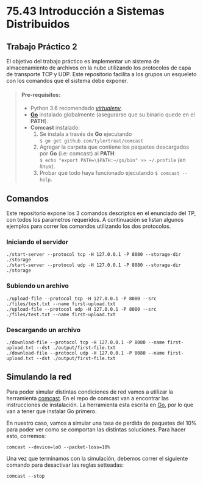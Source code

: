 # 75.43 Introducción a Sistemas Distribuidos
## Trabajo Práctico 2

El objetivo del trabajo práctico es implementar un sistema de almacenamiento de archivos en la nube utilizando los protocolos de capa de transporte TCP y UDP. Este repositorio facilita a los grupos un esqueleto con los comandos que el sistema debe exponer.

> #### Pre-requisitos:
> + Python 3.6 recomendado *[virtualenv](https://virtualenv.pypa.io/en/latest/installation.html "Instalación venv")*.
> + **[Go](https://golang.org/dl/#featured "Descargar Go")** instalado globalmente (asegurarse que su binario quede en el **PATH**).
> + **Comcast** instalado:
>   1. Se instala a través de **Go** ejecutando  
>`$ go get github.com/tylertreat/comcast`
>   2. Agregar la carpeta que contiene los paquetes descargados por **Go** (i.e: comcast) al **PATH**:  
>`$ echo "export PATH=\$PATH:~/go/bin" >> ~/.profile` *(en linux)*.
>   3. Probar que todo haya funcionado ejecutando `$ comcast --help`. 

## Comandos

Este repositorio expone los 3 comandos descriptos en el enunciado del TP, con todos los parametros requeridos.
A continuación se listan algunos ejemplos para correr los comandos utilizando los dos protocolos.

### Iniciando el servidor

    ./start-server --protocol tcp -H 127.0.0.1 -P 8080 --storage-dir ./storage
    ./start-server --protocol udp -H 127.0.0.1 -P 8080 --storage-dir ./storage

### Subiendo un archivo

    ./upload-file --protocol tcp -H 127.0.0.1 -P 8080 --src ./files/test.txt --name first-upload.txt
    ./upload-file --protocol udp -H 127.0.0.1 -P 8080 --src ./files/test.txt --name first-upload.txt

### Descargando un archivo

    ./download-file --protocol tcp -H 127.0.0.1 -P 8080 --name first-upload.txt --dst ./output/first-file.txt
    ./download-file --protocol udp -H 127.0.0.1 -P 8080 --name first-upload.txt --dst ./output/first-file.txt

## Simulando la red

Para poder simular distintas condiciones de red vamos a utilizar la herramienta [comcast](https://github.com/tylertreat/comcast). En el repo de comcast van a encontrar las instrucciones de instalación. La herramienta esta escrita en [Go](https://golang.org/doc/), por lo que van a tener que instalar Go primero.

En nuestro caso, vamos a simular una tasa de perdida de paquetes del 10% para poder ver como se comportan las distintas soluciones. Para hacer esto, corremos:

    comcast --device=lo0 --packet-loss=10%

Una vez que terminamos con la simulación, debemos correr el siguiente comando para desactivar las reglas setteadas:

    comcast --stop
